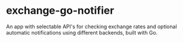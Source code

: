 # exchange-go-notifier

An app with selectable API's for checking exchange rates and optional automatic notifications using different backends, built with Go.
